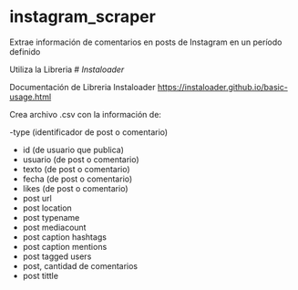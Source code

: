 # instagram_scraper
Extrae información de comentarios en posts de Instagram en un período definido

Utiliza la Libreria # *Instaloader*

Documentación de Libreria Instaloader https://instaloader.github.io/basic-usage.html

Crea archivo .csv con la información de:

-type (identificador de post o comentario)
- id (de usuario que publica)
- usuario (de post o comentario)
- texto (de post o comentario)
- fecha (de post o comentario)
- likes (de post o comentario)
- post url
- post location
- post typename
- post mediacount
- post caption hashtags
- post caption mentions
- post tagged users
- post, cantidad de comentarios
- post tittle
